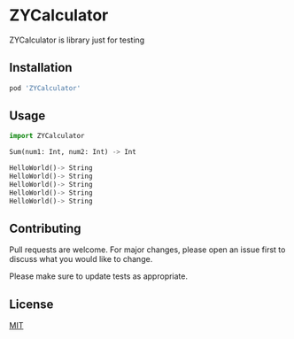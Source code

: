 # ZYCalculator

ZYCalculator is library just for testing

## Installation

```bash
pod 'ZYCalculator'
```

## Usage

```python
import ZYCalculator

Sum(num1: Int, num2: Int) -> Int

HelloWorld()-> String
HelloWorld()-> String
HelloWorld()-> String
HelloWorld()-> String
HelloWorld()-> String

```

## Contributing
Pull requests are welcome. For major changes, please open an issue first to discuss what you would like to change.

Please make sure to update tests as appropriate.

## License
[MIT](https://choosealicense.com/licenses/mit/)

